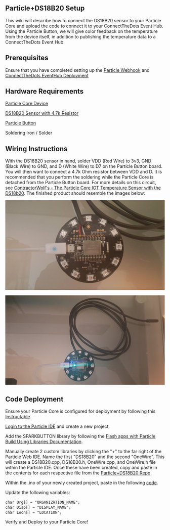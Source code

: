 ## Particle+DS18B20 Setup ##
This wiki will describe how to connect the DS18B20 sensor to your Particle Core and upload the code to connect it to your ConnectTheDots Event Hub.  Using the Particle Button, we will give color feedback on the temperature from the device itself, in addition to publishing the temperature data to a ConnectTheDots Event Hub.

## Prerequisites ##
Ensure that you have completed  setting up the [Particle Webhook](https://github.com/MSOpenTech/connectthedots/blob/master/Devices/DirectlyConnectedDevices/ParticleCore/ParticleWebHook/ParticleWebHook-Setup.md) and [ConnectTheDots EventHub Deployment](https://github.com/toolboc/connectthedots/blob/master/Azure/AzurePrep/AzurePrep.md)

## Hardware Requirements ##
[Particle Core Device](https://store.particle.io/?product=particle-core)

[DS18B20 Sensor with 4.7k Resistor](http://www.adafruit.com/products/381)

[Particle Button](https://www.particle.io/button)

Soldering Iron / Solder

## Wiring Instructions ##

With the DS18B20 sensor in hand, solder VDD (Red Wire) to 3v3, GND (Black Wire) to GND, and D (White Wire) to D7 on the Particle Button board.  You will then want to connect a 4.7k Ohm resistor between VDD and D.  It is recommended that you perform the soldering while the Particle Core is detached from the Particle Button board.  For more details on this circuit, see [ContractorWolf's - The Particle Core IOT Temperature Sensor with the DS18b20](http://contractorwolf.com/particlecore-temp-ds18b20/).  The finished product should resemble the images below:

![Particle+DHT11 Wiring Instructions](Particle+DS18B20-1.jpg)

![Particle+DHT11 Wiring Instructions](Particle+DS18B20-2.jpg)

## Code Deployment ##
Ensure your Particle Core is configured for deployment by following this [Instructable](http://www.instructables.com/id/Getting-a-Spark-Core-running-without-using-Particles-/).

[Login to the Particle IDE](https://build.particle.io/build) and create a new project.

Add the SPARKBUTTON library by following the [Flash apps with Particle Build Using Libraries Documentation](http://docs.particle.io/build/#flash-apps-with-particle-build-using-libraries).

Manually create 2 custom libraries by clicking the "+" to the far right of the Particle Web IDE.  Name  the first "DS18B20" and the second "OneWire".  This will create a DS18B20.cpp, DS18B20.h, OneWire.cpp, and OneWire.h file within the Particle IDE. Once these have been created, copy and paste in the contents for each respective file from the [Particle+DS18B20 Repo](https://github.com/MSOpenTech/connectthedots/blob/master/Devices/DirectlyConnectedDevices/ParticleCore/Particle+DS18B20).

Within the .ino of your newly created project, paste in the following [code](https://github.com/MSOpenTech/connectthedots/blob/master/Devices/DirectlyConnectedDevices/ParticleCore/Particle+DS18B20/Particle+DS18B20.ino).

Update the following variables:

    char Org[] = "ORGANIZATION_NAME";
    char Disp[] = "DISPLAY_NAME";
    char Locn[] = "LOCATION";

Verify and Deploy to your Particle Core!
